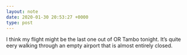 ```yaml
---
layout: note
date: 2020-01-30 20:53:27 +0000
type: post
---
```


I think my flight might be the last one out of OR Tambo tonight. It’s quite eery walking through an empty airport that is almost entirely closed.

